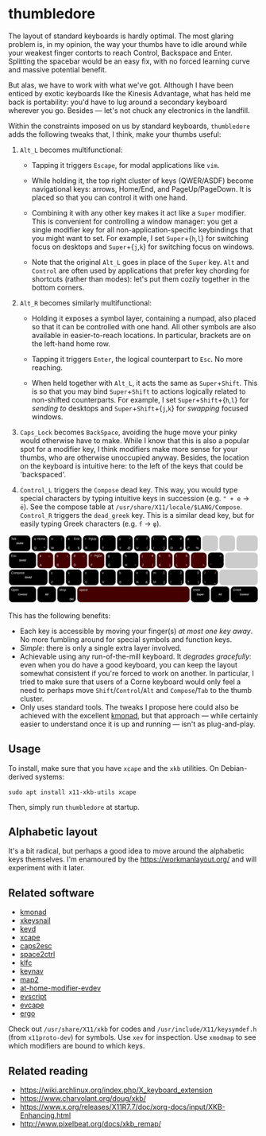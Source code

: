 # thumbledore

The layout of standard keyboards is hardly optimal. The most glaring problem is, in my opinion, the way your thumbs have to idle around while your weakest finger contorts to reach Control, Backspace and Enter. Splitting the spacebar would be an easy fix, with no forced learning curve and massive potential benefit.

But alas, we have to work with what we've got. Although I have been enticed by exotic keyboards like the Kinesis Advantage, what has held me back is portability: you'd have to lug around a secondary keyboard wherever you go. Besides — let's not chuck any electronics in the landfill.

Within the constraints imposed on us by standard keyboards, `thumbledore` adds the following tweaks that, I think, make your thumbs useful:

1. `Alt_L` becomes multifunctional:

    -   Tapping it triggers `Escape`, for modal applications like `vim`.

    -   While holding it, the top right cluster of keys (QWER/ASDF) become navigational keys: arrows, Home/End, and PageUp/PageDown. It is placed so that you can control it with one hand.

    -   Combining it with any other key makes it act like a `Super` modifier. This is convenient for controlling a window manager: you get a single modifier key for all non-application-specific keybindings that you might want to set. For example, I set `Super`+{`h`,`l`} for switching focus on desktops and `Super`+{`j`,`k`} for switching focus on windows.

    - Note that the original `Alt_L` goes in place of the `Super` key. `Alt` and `Control` are often used by applications that prefer key chording for shortcuts (rather than modes): let's put them cozily together in the bottom corners.

2. `Alt_R` becomes similarly multifunctional:

    -   Holding it exposes a symbol layer, containing a numpad, also placed so that it can be controlled with one hand. All other symbols are also available in easier-to-reach locations. In particular, brackets are on the left-hand home row.

    -   Tapping it triggers `Enter`, the logical counterpart to `Esc`. No more reaching.

    -   When held together with `Alt_L`, it acts the same as `Super`+`Shift`. This is so that you may bind `Super`+`Shift` to actions logically related to non-shifted counterparts. For example, I set `Super`+`Shift`+{`h`,`l`} for *sending to* desktops and `Super`+`Shift`+{`j`,`k`} for *swapping* focused windows.

3. `Caps_Lock` becomes `BackSpace`, avoiding the huge move your pinky would otherwise have to make. While I know that this is also a popular spot for a modifier key, I think modifiers make more sense for your thumbs, who are otherwise unoccupied anyway. Besides, the location on the keyboard is intuitive here: to the left of the keys that could be 'backspaced'.

4. `Control_L` triggers the `Compose` dead key. This way, you would type special characters by typing intuitive keys in succession (e.g. `" + e` → `ë`). See the compose table at `/usr/share/X11/locale/$LANG/Compose`. `Control_R` triggers the `dead_greek` key. This is a similar dead key, but for easily typing Greek characters (e.g. `f` → `φ`).

![The Thumbledore keyboard layout.](kb.svg)

This has the following benefits:

-   Each key is accessible by moving your finger(s) *at most one key away*. No more fumbling around for special symbols and function keys.
-   *Simple*: there is only a single extra layer involved.
-   Achievable using any run-of-the-mill keyboard. It *degrades gracefully*: even when you do have a good keyboard, you can keep the layout somewhat consistent if you're forced to work on another. In particular, I tried to make sure that users of a Corne keyboard would only feel a need to perhaps move `Shift`/`Control`/`Alt` and `Compose`/`Tab` to the thumb cluster.
-   Only uses standard tools. The tweaks I propose here could also be achieved with the excellent [kmonad](github.com/david-janssen/kmonad), but that approach — while certainly easier to understand once it is up and running — isn't as plug-and-play.


## Usage

To install, make sure that you have `xcape` and the `xkb` utilities. On Debian-derived systems:

    sudo apt install x11-xkb-utils xcape

Then, simply run `thumbledore` at startup.


## Alphabetic layout

It's a bit radical, but perhaps a good idea to move around the alphabetic keys themselves. I'm enamoured by the <https://workmanlayout.org/> and will experiment with it later.


## Related software

- [kmonad](https://github.com/david-janssen/kmonad)
- [xkeysnail](https://github.com/mooz/xkeysnail)
- [keyd](https://github.com/rvaiya/keyd)
- [xcape](https://github.com/alols/xcape)
- [caps2esc](https://gitlab.com/interception/linux/plugins/caps2esc)
- [space2ctrl](https://github.com/r0adrunner/Space2Ctrl)
- [klfc](https://github.com/39aldo39/klfc)
- [keynav](https://www.semicomplete.com/projects/keynav/)
- [map2](https://github.com/shiro/map2)
- [at-home-modifier-evdev](https://gitlab.com/at-home-modifier/at-home-modifier-evdev)
- [evscript](https://github.com/unrelentingtech/evscript)
- [evcape](https://github.com/wbolster/evcape)
- [ergo](https://github.com/lcarsos/ergo)

Check out `/usr/share/X11/xkb` for codes and `/usr/include/X11/keysymdef.h` (from `x11proto-dev`) for symbols. Use `xev` for inspection. Use `xmodmap` to see which modifiers are bound to which keys.


## Related reading

- <https://wiki.archlinux.org/index.php/X_keyboard_extension>
- <https://www.charvolant.org/doug/xkb/>
- <https://www.x.org/releases/X11R7.7/doc/xorg-docs/input/XKB-Enhancing.html>
- <http://www.pixelbeat.org/docs/xkb_remap/>
